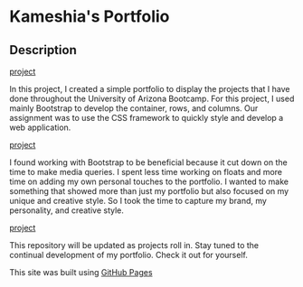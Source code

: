 # Kameshia's Portfolio

## Description

[project](https://github.com/Kammielatay/Portfolio/blob/main/assets/images/index.html.png)

In this project, I created a simple portfolio to display the projects that I have done throughout the University of Arizona Bootcamp. For this project, I used mainly Bootstrap to develop the container, rows, and columns. Our assignment was to use the CSS framework to quickly style and develop a web application. 

[project](https://github.com/Kammielatay/Portfolio/blob/main/assets/images/about.html.png)

I found working with Bootstrap to be beneficial because it cut down on the time to make media queries. I spent less time working on floats and more time on adding my own personal touches to the portfolio. I wanted to make something that showed more than just my portfolio but also focused on my unique and creative style. So I took the time to capture my brand, my personality, and creative style. 

[project](https://github.com/Kammielatay/Portfolio/blob/main/assets/images/portfolio.html.png)


This repository will be updated as projects roll in. Stay tuned to the continual development of my portfolio. Check it out for yourself. 

This site was built using [GitHub Pages](https://kammielatay.github.io/Portfolio/)